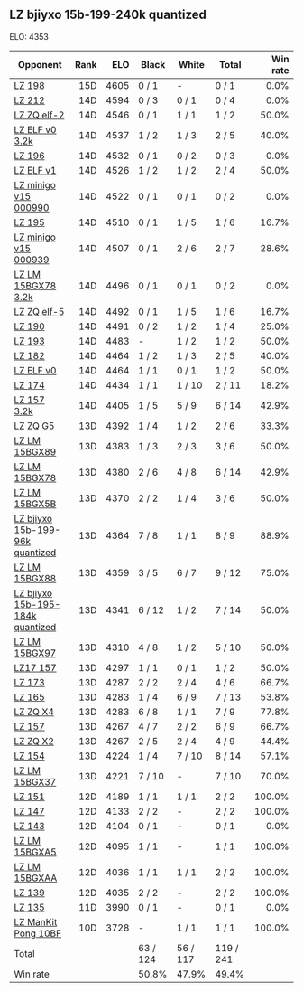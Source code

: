 ## LZ bjiyxo 15b-199-240k quantized ##

ELO: 4353

Opponent | Rank | ELO | Black | White | Total | Win rate
---------|-----:|----:|-------|-------|-------|-------:
[LZ 198](LZ%20198.md) | 15D | 4605 | 0 / 1 | - | 0 / 1 | 0.0%
[LZ 212](LZ%20212.md) | 14D | 4594 | 0 / 3 | 0 / 1 | 0 / 4 | 0.0%
[LZ ZQ elf-2](LZ%20ZQ%20elf-2.md) | 14D | 4546 | 0 / 1 | 1 / 1 | 1 / 2 | 50.0%
[LZ ELF v0 3.2k](LZ%20ELF%20v0%203.2k.md) | 14D | 4537 | 1 / 2 | 1 / 3 | 2 / 5 | 40.0%
[LZ 196](LZ%20196.md) | 14D | 4532 | 0 / 1 | 0 / 2 | 0 / 3 | 0.0%
[LZ ELF v1](LZ%20ELF%20v1.md) | 14D | 4526 | 1 / 2 | 1 / 2 | 2 / 4 | 50.0%
[LZ minigo v15 000990](LZ%20minigo%20v15%20000990.md) | 14D | 4522 | 0 / 1 | 0 / 1 | 0 / 2 | 0.0%
[LZ 195](LZ%20195.md) | 14D | 4510 | 0 / 1 | 1 / 5 | 1 / 6 | 16.7%
[LZ minigo v15 000939](LZ%20minigo%20v15%20000939.md) | 14D | 4507 | 0 / 1 | 2 / 6 | 2 / 7 | 28.6%
[LZ LM 15BGX78 3.2k](LZ%20LM%2015BGX78%203.2k.md) | 14D | 4496 | 0 / 1 | 0 / 1 | 0 / 2 | 0.0%
[LZ ZQ elf-5](LZ%20ZQ%20elf-5.md) | 14D | 4492 | 0 / 1 | 1 / 5 | 1 / 6 | 16.7%
[LZ 190](LZ%20190.md) | 14D | 4491 | 0 / 2 | 1 / 2 | 1 / 4 | 25.0%
[LZ 193](LZ%20193.md) | 14D | 4483 | - | 1 / 2 | 1 / 2 | 50.0%
[LZ 182](LZ%20182.md) | 14D | 4464 | 1 / 2 | 1 / 3 | 2 / 5 | 40.0%
[LZ ELF v0](LZ%20ELF%20v0.md) | 14D | 4464 | 1 / 1 | 0 / 1 | 1 / 2 | 50.0%
[LZ 174](LZ%20174.md) | 14D | 4434 | 1 / 1 | 1 / 10 | 2 / 11 | 18.2%
[LZ 157 3.2k](LZ%20157%203.2k.md) | 14D | 4405 | 1 / 5 | 5 / 9 | 6 / 14 | 42.9%
[LZ ZQ G5](LZ%20ZQ%20G5.md) | 13D | 4392 | 1 / 4 | 1 / 2 | 2 / 6 | 33.3%
[LZ LM 15BGX89](LZ%20LM%2015BGX89.md) | 13D | 4383 | 1 / 3 | 2 / 3 | 3 / 6 | 50.0%
[LZ LM 15BGX78](LZ%20LM%2015BGX78.md) | 13D | 4380 | 2 / 6 | 4 / 8 | 6 / 14 | 42.9%
[LZ LM 15BGX5B](LZ%20LM%2015BGX5B.md) | 13D | 4370 | 2 / 2 | 1 / 4 | 3 / 6 | 50.0%
[LZ bjiyxo 15b-199-96k quantized](LZ%20bjiyxo%2015b-199-96k%20quantized.md) | 13D | 4364 | 7 / 8 | 1 / 1 | 8 / 9 | 88.9%
[LZ LM 15BGX88](LZ%20LM%2015BGX88.md) | 13D | 4359 | 3 / 5 | 6 / 7 | 9 / 12 | 75.0%
[LZ bjiyxo 15b-195-184k quantized](LZ%20bjiyxo%2015b-195-184k%20quantized.md) | 13D | 4341 | 6 / 12 | 1 / 2 | 7 / 14 | 50.0%
[LZ LM 15BGX97](LZ%20LM%2015BGX97.md) | 13D | 4310 | 4 / 8 | 1 / 2 | 5 / 10 | 50.0%
[LZ17 157](LZ17%20157.md) | 13D | 4297 | 1 / 1 | 0 / 1 | 1 / 2 | 50.0%
[LZ 173](LZ%20173.md) | 13D | 4287 | 2 / 2 | 2 / 4 | 4 / 6 | 66.7%
[LZ 165](LZ%20165.md) | 13D | 4283 | 1 / 4 | 6 / 9 | 7 / 13 | 53.8%
[LZ ZQ X4](LZ%20ZQ%20X4.md) | 13D | 4283 | 6 / 8 | 1 / 1 | 7 / 9 | 77.8%
[LZ 157](LZ%20157.md) | 13D | 4267 | 4 / 7 | 2 / 2 | 6 / 9 | 66.7%
[LZ ZQ X2](LZ%20ZQ%20X2.md) | 13D | 4267 | 2 / 5 | 2 / 4 | 4 / 9 | 44.4%
[LZ 154](LZ%20154.md) | 13D | 4224 | 1 / 4 | 7 / 10 | 8 / 14 | 57.1%
[LZ LM 15BGX37](LZ%20LM%2015BGX37.md) | 13D | 4221 | 7 / 10 | - | 7 / 10 | 70.0%
[LZ 151](LZ%20151.md) | 12D | 4189 | 1 / 1 | 1 / 1 | 2 / 2 | 100.0%
[LZ 147](LZ%20147.md) | 12D | 4133 | 2 / 2 | - | 2 / 2 | 100.0%
[LZ 143](LZ%20143.md) | 12D | 4104 | 0 / 1 | - | 0 / 1 | 0.0%
[LZ LM 15BGXA5](LZ%20LM%2015BGXA5.md) | 12D | 4095 | 1 / 1 | - | 1 / 1 | 100.0%
[LZ LM 15BGXAA](LZ%20LM%2015BGXAA.md) | 12D | 4036 | 1 / 1 | 1 / 1 | 2 / 2 | 100.0%
[LZ 139](LZ%20139.md) | 12D | 4035 | 2 / 2 | - | 2 / 2 | 100.0%
[LZ 135](LZ%20135.md) | 11D | 3990 | 0 / 1 | - | 0 / 1 | 0.0%
[LZ ManKit Pong 10BF](LZ%20ManKit%20Pong%2010BF.md) | 10D | 3728 | - | 1 / 1 | 1 / 1 | 100.0%
Total | | | 63 / 124 | 56 / 117 | 119 / 241 | 
Win rate| | | 50.8% | 47.9% | 49.4% | 
